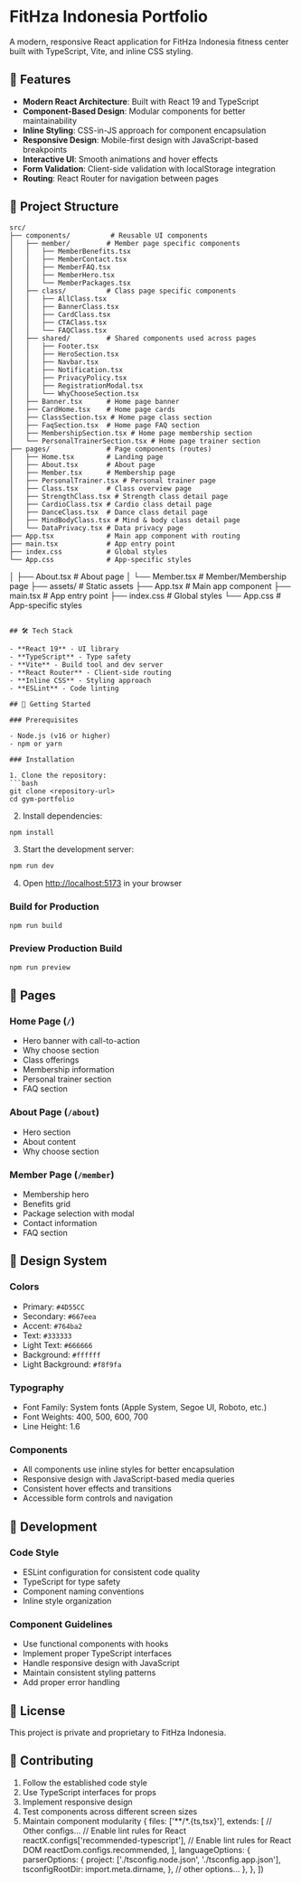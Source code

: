 # FitHza Indonesia Portfolio

A modern, responsive React application for FitHza Indonesia fitness center built with TypeScript, Vite, and inline CSS styling.

## 🚀 Features

- **Modern React Architecture**: Built with React 19 and TypeScript
- **Component-Based Design**: Modular components for better maintainability
- **Inline Styling**: CSS-in-JS approach for component encapsulation
- **Responsive Design**: Mobile-first design with JavaScript-based breakpoints
- **Interactive UI**: Smooth animations and hover effects
- **Form Validation**: Client-side validation with localStorage integration
- **Routing**: React Router for navigation between pages

## 📁 Project Structure

```
src/
├── components/          # Reusable UI components
│   ├── member/         # Member page specific components
│   │   ├── MemberBenefits.tsx
│   │   ├── MemberContact.tsx
│   │   ├── MemberFAQ.tsx
│   │   ├── MemberHero.tsx
│   │   └── MemberPackages.tsx
│   ├── class/          # Class page specific components
│   │   ├── AllClass.tsx
│   │   ├── BannerClass.tsx
│   │   ├── CardClass.tsx
│   │   ├── CTAClass.tsx
│   │   └── FAQClass.tsx
│   ├── shared/         # Shared components used across pages
│   │   ├── Footer.tsx
│   │   ├── HeroSection.tsx
│   │   ├── Navbar.tsx
│   │   ├── Notification.tsx
│   │   ├── PrivacyPolicy.tsx
│   │   ├── RegistrationModal.tsx
│   │   └── WhyChooseSection.tsx
│   ├── Banner.tsx      # Home page banner
│   ├── CardHome.tsx    # Home page cards
│   ├── ClassSection.tsx # Home page class section
│   ├── FaqSection.tsx  # Home page FAQ section
│   ├── MembershipSection.tsx # Home page membership section
│   └── PersonalTrainerSection.tsx # Home page trainer section
├── pages/              # Page components (routes)
│   ├── Home.tsx        # Landing page
│   ├── About.tsx       # About page
│   ├── Member.tsx      # Membership page
│   ├── PersonalTrainer.tsx # Personal trainer page
│   ├── Class.tsx       # Class overview page
│   ├── StrengthClass.tsx # Strength class detail page
│   ├── CardioClass.tsx # Cardio class detail page
│   ├── DanceClass.tsx  # Dance class detail page
│   ├── MindBodyClass.tsx # Mind & body class detail page
│   └── DataPrivacy.tsx # Data privacy page
├── App.tsx             # Main app component with routing
├── main.tsx            # App entry point
├── index.css           # Global styles
└── App.css             # App-specific styles
```
│   ├── About.tsx       # About page
│   └── Member.tsx      # Member/Membership page
├── assets/             # Static assets
├── App.tsx             # Main app component
├── main.tsx            # App entry point
├── index.css           # Global styles
└── App.css             # App-specific styles
```

## 🛠️ Tech Stack

- **React 19** - UI library
- **TypeScript** - Type safety
- **Vite** - Build tool and dev server
- **React Router** - Client-side routing
- **Inline CSS** - Styling approach
- **ESLint** - Code linting

## 🚀 Getting Started

### Prerequisites

- Node.js (v16 or higher)
- npm or yarn

### Installation

1. Clone the repository:
```bash
git clone <repository-url>
cd gym-portfolio
```

2. Install dependencies:
```bash
npm install
```

3. Start the development server:
```bash
npm run dev
```

4. Open [http://localhost:5173](http://localhost:5173) in your browser

### Build for Production

```bash
npm run build
```

### Preview Production Build

```bash
npm run preview
```

## 📱 Pages

### Home Page (`/`)
- Hero banner with call-to-action
- Why choose section
- Class offerings
- Membership information
- Personal trainer section
- FAQ section

### About Page (`/about`)
- Hero section
- About content
- Why choose section

### Member Page (`/member`)
- Membership hero
- Benefits grid
- Package selection with modal
- Contact information
- FAQ section

## 🎨 Design System

### Colors
- Primary: `#4D55CC`
- Secondary: `#667eea`
- Accent: `#764ba2`
- Text: `#333333`
- Light Text: `#666666`
- Background: `#ffffff`
- Light Background: `#f8f9fa`

### Typography
- Font Family: System fonts (Apple System, Segoe UI, Roboto, etc.)
- Font Weights: 400, 500, 600, 700
- Line Height: 1.6

### Components
- All components use inline styles for better encapsulation
- Responsive design with JavaScript-based media queries
- Consistent hover effects and transitions
- Accessible form controls and navigation

## 🔧 Development

### Code Style
- ESLint configuration for consistent code quality
- TypeScript for type safety
- Component naming conventions
- Inline style organization

### Component Guidelines
- Use functional components with hooks
- Implement proper TypeScript interfaces
- Handle responsive design with JavaScript
- Maintain consistent styling patterns
- Add proper error handling

## 📄 License

This project is private and proprietary to FitHza Indonesia.

## 🤝 Contributing

1. Follow the established code style
2. Use TypeScript interfaces for props
3. Implement responsive design
4. Test components across different screen sizes
5. Maintain component modularity
  {
    files: ['**/*.{ts,tsx}'],
    extends: [
      // Other configs...
      // Enable lint rules for React
      reactX.configs['recommended-typescript'],
      // Enable lint rules for React DOM
      reactDom.configs.recommended,
    ],
    languageOptions: {
      parserOptions: {
        project: ['./tsconfig.node.json', './tsconfig.app.json'],
        tsconfigRootDir: import.meta.dirname,
      },
      // other options...
    },
  },
])
```
